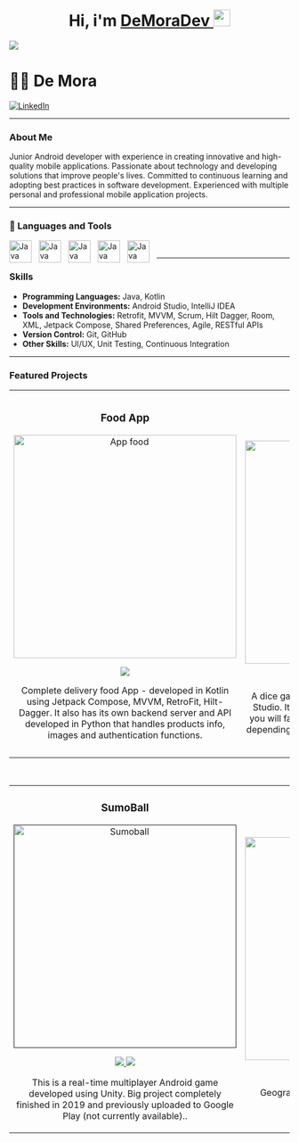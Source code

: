 <div align="center">
<h1 align="center">Hi, i'm <a href="https://aristi.dev">DeMoraDev <img src="https://media3.giphy.com/media/v1.Y2lkPTc5MGI3NjExZmNiazFuNXBjeXFrNmJ5OG4weWEyd2s5dXBqNHJzNmJ6N3Fub2IxdCZlcD12MV9pbnRlcm5hbF9naWZfYnlfaWQmY3Q9cw/UQJlZ2OcaCA2RLfGiZ/giphy.webp" width="30" ></a> </h1> 
</div>
<img src="https://github.com/user-attachments/assets/2b0a29d4-e465-4f09-a5fc-24f2109f3e3e">



# 🏄‍♂️ De Mora
[![LinkedIn](https://img.shields.io/badge/LinkedIn-DeMora-blue)](https://www.linkedin.com/in/julio-de-mora/)

---

### About Me

Junior Android developer with experience in creating innovative and high-quality mobile applications. Passionate about technology and developing solutions that improve people's lives. Committed to continuous learning and adopting best practices in software development. Experienced with multiple personal and professional mobile application projects.

---

### 🧰 Languages and Tools

<img align="left" alt="Java" width="40px" style="padding-right:10px;" src="https://cdn.jsdelivr.net/gh/devicons/devicon/icons/java/java-original.svg"/>
<img align="left" alt="Java" width="40px" style="padding-right:10px;" src="https://cdn.jsdelivr.net/gh/devicons/devicon@latest/icons/kotlin/kotlin-original.svg" />
<img align="left" alt="Java" width="40px" style="padding-right:10px;" src="https://cdn.jsdelivr.net/gh/devicons/devicon@latest/icons/xml/xml-original.svg" />
<img align="left" alt="Java" width="40px" style="padding-right:10px;" src="https://cdn.jsdelivr.net/gh/devicons/devicon@latest/icons/jetpackcompose/jetpackcompose-original-wordmark.svg" />
<img align="left" alt="Java" width="40px" style="padding-right:10px;" src="https://cdn.jsdelivr.net/gh/devicons/devicon@latest/icons/androidstudio/androidstudio-original.svg" />
<br />

---

### Skills

- **Programming Languages:** Java, Kotlin
- **Development Environments:** Android Studio, IntelliJ IDEA
- **Tools and Technologies:** Retrofit, MVVM, Scrum, Hilt Dagger, Room, XML, Jetpack Compose, Shared Preferences, Agile, RESTful APIs
- **Version Control:** Git, GitHub
- **Other Skills:** UI/UX, Unit Testing, Continuous Integration

---

### Featured Projects

<table>
<tr>
<td width="50%">
<h3 align="center">Food App </h3>
<div align="center">
<a href="https://github.com/DeMoraDev/my-food-app" target="_blank"><img src="https://github.com/user-attachments/assets/10a07355-a399-4742-a18b-248e605e3498" width="400" alt="App food"></a>
<p>
<a href="https://github.com/DeMoraDev/my-food-app" target="_blank">
<img src="https://img.shields.io/badge/CÓDIGO-ff9?style=for-the-badge&logo=github&logoColor=black">
</a>
</p>
<p>Complete delivery food App</strong> - developed in Kotlin using Jetpack Compose, MVVM, RetroFit, Hilt-Dagger. It also has its own backend server and API developed in Python that handles products info, images and authentication functions.</p>
</div>
                                                                                      
</td>

<td width="50%">
               <br>
<h3 align="center">Matatena</h3>
<div align="center">                                       
<a href="https://github.com/DeMoraDev/matatena" target="_blank"><img src="https://github.com/user-attachments/assets/dce9a3cc-4f46-40d4-8754-3ab9f8f29a3c" width="400" alt="Matatena"></a>
<br>
<p>
<a href="https://github.com/DeMoraDev/matatena" target="_blank">
<img src="https://img.shields.io/badge/C%C3%93DIGO-80ffaa?style=for-the-badge&logo=github&logoColor=black">
</a>
</p>
</p>A dice game made in Java and XML using Android Studio. It is a game of chance and strategy where you will face an AI opponent that varies in difficulty depending on the enemy. There's gambling and cats :)</p>

</div>                                                             
</table>                                                                                 
</div>
<br>

<table>
<tr>
<td width="50%">
<h3 align="center">SumoBall</h3>
<div align="center">
<a href="" target="_blank"><img src="https://github.com/user-attachments/assets/817b9249-e75f-4b46-b580-d7195de83570" width="400" alt="Sumoball"></a>
<p>
<a href="" target="_blank">
<img src="https://img.shields.io/badge/CÓDIGO-ff9?style=for-the-badge&logo=github&logoColor=black">
</a>
<a href="https://www.youtube.com/watch?v=Fn4OgxTEeDo" target="_blank">
<img src="https://img.shields.io/badge/-Youtube-green?style=for-the-badge&color=fbfc40">
</a>
</p>
<p>This is a real-time multiplayer Android game developed using Unity. Big project completely finished in 2019 and previously uploaded to Google Play (not currently available)..</p>
</div>
                                                                                      
</td>       

<td width="50%">
<h3 align="center">Geography game</h3>
<div align="center">
<a href="https://github.com/DeMoraDev/Capitales" target="_blank"><img src="" width="400" alt="Capitales y banderas"></a>
<p>
<a href="https://github.com/DeMoraDev/Capitales" target="_blank">
<img src="https://img.shields.io/badge/C%C3%93DIGO-cfaae0?style=for-the-badge&logo=github&logoColor=black">
</a>
</p>
<p>Geography quiz game made with Java/XML in Android Studio.</p>
</div>
                                                                                      
</td>  
</table>                                                                                 
</div>
<br>
